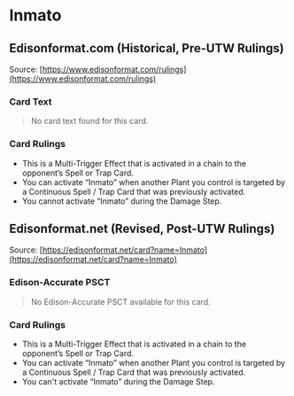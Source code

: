 # Inmato

## Edisonformat.com (Historical, Pre-UTW Rulings)

Source: [https://www.edisonformat.com/rulings](https://www.edisonformat.com/rulings)

### Card Text

> No card text found for this card.

### Card Rulings

*   This is a Multi-Trigger Effect that is activated in a chain to the opponent’s Spell or Trap Card.
*   You can activate “Inmato” when another Plant you control is targeted by a Continuous Spell / Trap Card that was previously activated.
*   You cannot activate “Inmato” during the Damage Step.

## Edisonformat.net (Revised, Post-UTW Rulings)

Source: [https://edisonformat.net/card?name=Inmato](https://edisonformat.net/card?name=Inmato)

### Edison-Accurate PSCT

> No Edison-Accurate PSCT available for this card.

### Card Rulings

*   This is a Multi-Trigger Effect that is activated in a chain to the opponent’s Spell or Trap Card.
*   You can activate “Inmato” when another Plant you control is targeted by a Continuous Spell / Trap Card that was previously activated.
*   You can't activate “Inmato” during the Damage Step.
            